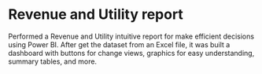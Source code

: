 # Revenue and Utility report
Performed a Revenue and Utility intuitive report for make efficient decisions using Power BI. After get the dataset from an Excel file, it was built a dashboard with buttons for change views, graphics for easy understanding, summary tables, and more.

